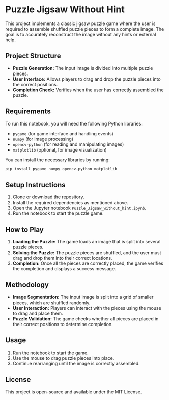 # Puzzle Jigsaw Without Hint

This project implements a classic jigsaw puzzle game where the user is required to assemble shuffled puzzle pieces to form a complete image. The goal is to accurately reconstruct the image without any hints or external help.

## Project Structure

- **Puzzle Generation:** The input image is divided into multiple puzzle pieces.
- **User Interface:** Allows players to drag and drop the puzzle pieces into the correct positions.
- **Completion Check:** Verifies when the user has correctly assembled the puzzle.

## Requirements

To run this notebook, you will need the following Python libraries:

- `pygame` (for game interface and handling events)
- `numpy` (for image processing)
- `opencv-python` (for reading and manipulating images)
- `matplotlib` (optional, for image visualization)

You can install the necessary libraries by running:

```bash
pip install pygame numpy opencv-python matplotlib
```

## Setup Instructions

1. Clone or download the repository.
2. Install the required dependencies as mentioned above.
3. Open the Jupyter notebook `Puzzle_Jigsaw_without_hint.ipynb`.
4. Run the notebook to start the puzzle game.

## How to Play

1. **Loading the Puzzle:** The game loads an image that is split into several puzzle pieces.
2. **Solving the Puzzle:** The puzzle pieces are shuffled, and the user must drag and drop them into their correct locations.
3. **Completion:** Once all the pieces are correctly placed, the game verifies the completion and displays a success message.

## Methodology

- **Image Segmentation:** The input image is split into a grid of smaller pieces, which are shuffled randomly.
- **User Interaction:** Players can interact with the pieces using the mouse to drag and place them.
- **Puzzle Validation:** The game checks whether all pieces are placed in their correct positions to determine completion.

## Usage

1. Run the notebook to start the game.
2. Use the mouse to drag puzzle pieces into place.
3. Continue rearranging until the image is correctly assembled.

## License

This project is open-source and available under the MIT License.

